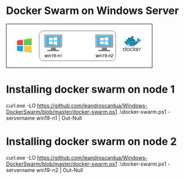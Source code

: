 # Docker Swarm on Windows Server

![alt text](https://github.com/leandroscardua/Windows-Container/blob/master/swarm/Untitled%20Diagram-Page-1.png)

# Installing docker swarm on node 1
curl.exe -LO https://github.com/leandroscardua/Windows-DockerSwarm/blob/master/docker-swarm.ps1
.\docker-swarm.ps1 -servername win19-n1 | Out-Null

# Installing docker swarm on node 2
curl.exe -LO https://github.com/leandroscardua/Windows-DockerSwarm/blob/master/docker-swarm.ps1
.\docker-swarm.ps1 -servername win19-n2 | Out-Null
